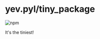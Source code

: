 # yev.pyl/tiny_package

![npm](https://img.shields.io/npm/v/@yev.pyl/tiny_package)

It's the tiniest!